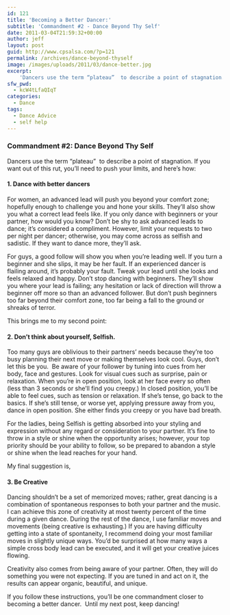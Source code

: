 ```yaml
---
id: 121
title: 'Becoming a Better Dancer:'
subtitle: 'Commandment #2 - Dance Beyond Thy Self'
date: 2011-03-04T21:59:32+00:00
author: jeff
layout: post
guid: http://www.cpsalsa.com/?p=121
permalink: /archives/dance-beyond-thyself
image: /images/uploads/2011/03/dance-better.jpg
excerpt:
    'Dancers use the term “plateau”  to describe a point of stagnation. If you want out of this rut, you&#8217;ll need to push your limits, and here’s how:'
sfw_pwd:
  - kcW4tLfaQIqT
categories:
  - Dance
tags:
  - Dance Advice
  - self help
---
```

### Commandment #2: Dance Beyond Thy Self

Dancers use the term “plateau”  to describe a point of stagnation. If you want out of this rut, you&#8217;ll need to push your limits, and here’s how:

#### 1. Dance with better dancers

<!--more-->

For women, an advanced lead will push you beyond your comfort zone; hopefully enough to challenge you and hone your skills. They’ll also show you what a correct lead feels like. If you only dance with beginners or your partner, how would you know? Don’t be shy to ask advanced leads to dance; it’s considered a compliment. However, limit your requests to two per night per dancer; otherwise, you may come across as selfish and sadistic. If they want to dance more, they’ll ask.

For guys, a good follow will show you when you’re leading well. If you turn a beginner and she slips, it may be her fault. If an experienced dancer is flailing around, it’s probably your fault. Tweak your lead until she looks and feels relaxed and happy. Don’t stop dancing with beginners. They’ll show you where your lead is failing; any hesitation or lack of direction will throw a beginner off more so than an advanced follower. But don’t push beginners too far beyond their comfort zone, too far being a fall to the ground or shreaks of terror.

This brings me to my second point:

#### 2. Don’t think about yourself, Selfish.

Too many guys are oblivious to their partners’ needs because they’re too busy planning their next move or making themselves look cool. Guys, don’t let this be you.  Be aware of your follower by tuning into cues from her body, face and gestures. Look for visual cues such as surprise, pain or relaxation. When you’re in open position, look at her face every so often (less than 3 seconds or she’ll find you creepy.) In closed position, you’ll be able to feel cues, such as tension or relaxation. If she’s tense, go back to the basics. If she’s still tense, or worse yet, applying pressure away from you, dance in open position. She either finds you creepy or you have bad breath.

For the ladies, being Selfish is getting absorbed into your styling and expression without any regard or consideration to your partner. It&#8217;s fine to throw in a style or shine when the opportunity arises; however, your top priority should be your ability to follow, so be prepared to abandon a style or shine when the lead reaches for your hand.

My final suggestion is,

#### 3. Be Creative

Dancing shouldn’t be a set of memorized moves; rather, great dancing is a combination of spontaneous responses to both your partner and the music. I can achieve this zone of creativity at most twenty percent of the time during a given dance. During the rest of the dance, I use familiar moves and movements (being creative is exhausting.) If you are having difficulty getting into a state of spontaneity, I recommend doing your most familiar moves in slightly unique ways. You’d be surprised at how many ways a simple cross body lead can be executed, and it will get your creative juices flowing.

Creativity also comes from being aware of your partner. Often, they will do something you were not expecting. If you are tuned in and act on it, the results can appear organic, beautiful, and unique.

If you follow these instructions, you’ll be one commandment closer to becoming a better dancer.  Until my next post, keep dancing!